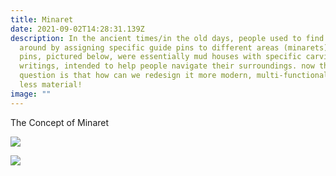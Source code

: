 ```yaml
---
title: Minaret
date: 2021-09-02T14:28:31.139Z
description: In the ancient times/in the old days, people used to find their way
  around by assigning specific guide pins to different areas (minarets). These
  pins, pictured below, were essentially mud houses with specific carvings or
  writings, intended to help people navigate their surroundings. now the
  question is that how can we redesign it more modern, multi-functional and with
  less material!
image: ""
---
```

The Concept of Minaret

![](img/3.jpg)

![](img/4.jpg)